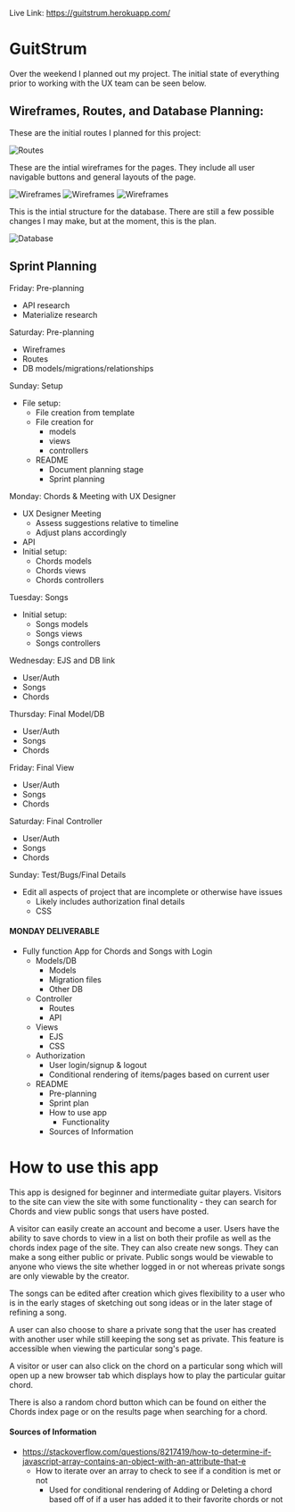 Live Link:
https://guitstrum.herokuapp.com/

# GuitStrum

Over the weekend I planned out my project. The initial state of everything prior to working with the UX team can be seen below.

## Wireframes, Routes, and Database Planning:

These are the initial routes I planned for this project:

![Routes](/img/image4.gif)

These are the intial wireframes for the pages.  They include all user navigable buttons and general layouts of the page.

![Wireframes](/img/image3.gif)
![Wireframes](/img/image2.gif)
![Wireframes](/img/image1.gif)

This is the intial structure for the database.  There are still a few possible changes I may make, but at the moment, this is the plan.

![Database](/img/image0.gif)


## Sprint Planning

Friday: Pre-planning
  * API research
  * Materialize research

Saturday: Pre-planning
  * Wireframes
  * Routes
  * DB models/migrations/relationships

Sunday: Setup
  * File setup:
    * File creation from template
    * File creation for
      * models
      * views
      * controllers
    * README
      * Document planning stage
      * Sprint planning

Monday: Chords & Meeting with UX Designer
  * UX Designer Meeting
    * Assess suggestions relative to timeline
    * Adjust plans accordingly
  * API
  * Initial setup:
    * Chords models
    * Chords views
    * Chords controllers

Tuesday: Songs
  * Initial setup:
    * Songs models
    * Songs views
    * Songs controllers

Wednesday: EJS and DB link
  * User/Auth
  * Songs
  * Chords

Thursday: Final Model/DB
  * User/Auth
  * Songs
  * Chords

Friday: Final View
  * User/Auth
  * Songs
  * Chords

Saturday: Final Controller
  * User/Auth
  * Songs
  * Chords

Sunday: Test/Bugs/Final Details
  * Edit all aspects of project that are incomplete or otherwise have issues
    * Likely includes authorization final details
    * CSS

#### MONDAY DELIVERABLE
  * Fully function App for Chords and Songs with Login
    * Models/DB
      * Models
      * Migration files
      * Other DB
    * Controller
      * Routes
      * API
    * Views
      * EJS
      * CSS
    * Authorization
      * User login/signup & logout
      * Conditional rendering of items/pages based on current user
    * README
      * Pre-planning
      * Sprint plan
      * How to use app
        * Functionality
      * Sources of Information

# How to use this app

This app is designed for beginner and intermediate guitar players.  Visitors to the site can view the site with some functionality - they can search for Chords and view public songs that users have posted.

A visitor can easily create an account and become a user.  Users have the ability to save chords to view in a list on both their profile as well as the chords index page of the site.  They can also create new songs.  They can make a song either public or private.  Public songs would be viewable to anyone who views the site whether logged in or not whereas private songs are only viewable by the creator.

The songs can be edited after creation which gives flexibility to a user who is in the early stages of sketching out song ideas or in the later stage of refining a song.

A user can also choose to share a private song that the user has created with another user while still keeping the song set as private.  This feature is accessible when viewing the particular song's page.

A visitor or user can also click on the chord on a particular song which will open up a new browser tab which displays how to play the particular guitar chord.

There is also a random chord button which can be found on either the Chords index page or on the results page when searching for a chord.


#### Sources of Information
  * https://stackoverflow.com/questions/8217419/how-to-determine-if-javascript-array-contains-an-object-with-an-attribute-that-e
    * How to iterate over an array to check to see if a condition is met or not
      * Used for conditional rendering of Adding or Deleting a chord based off of if a user has added it to their favorite chords or not
